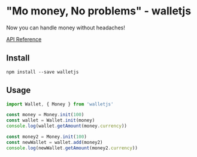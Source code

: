 # "Mo money, No problems" - walletjs

Now you can handle money without headaches!

[API Reference](https://github.com/dleitee/walletjs/wiki/API-Reference)

## Install

```
npm install --save walletjs
```

## Usage

```javascript
import Wallet, { Money } from 'walletjs'

const money = Money.init(100)
const wallet = Wallet.init(money)
console.log(wallet.getAmount(money.currency))

const money2 = Money.init(100)
const newWallet = wallet.add(money2)
console.log(newWallet.getAmount(money2.currency))
```


